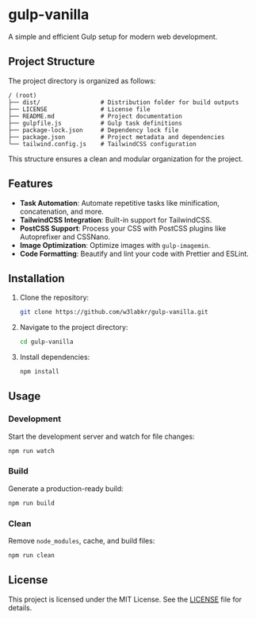 # gulp-vanilla

A simple and efficient Gulp setup for modern web development.

## Project Structure

The project directory is organized as follows:

```plaintext
/ (root)
├── dist/                 # Distribution folder for build outputs
├── LICENSE               # License file
├── README.md             # Project documentation
├── gulpfile.js           # Gulp task definitions
├── package-lock.json     # Dependency lock file
├── package.json          # Project metadata and dependencies
└── tailwind.config.js    # TailwindCSS configuration
```

This structure ensures a clean and modular organization for the project.

## Features

- **Task Automation**: Automate repetitive tasks like minification, concatenation, and more.
- **TailwindCSS Integration**: Built-in support for TailwindCSS.
- **PostCSS Support**: Process your CSS with PostCSS plugins like Autoprefixer and CSSNano.
- **Image Optimization**: Optimize images with `gulp-imagemin`.
- **Code Formatting**: Beautify and lint your code with Prettier and ESLint.

## Installation

1. Clone the repository:

   ```bash
   git clone https://github.com/w3labkr/gulp-vanilla.git
   ```

2. Navigate to the project directory:

   ```bash
   cd gulp-vanilla
   ```

3. Install dependencies:

   ```bash
   npm install
   ```

## Usage

### Development

Start the development server and watch for file changes:

```bash
npm run watch
```

### Build

Generate a production-ready build:

```bash
npm run build
```

### Clean

Remove `node_modules`, cache, and build files:

```bash
npm run clean
```

## License

This project is licensed under the MIT License. See the [LICENSE](./LICENSE) file for details.
